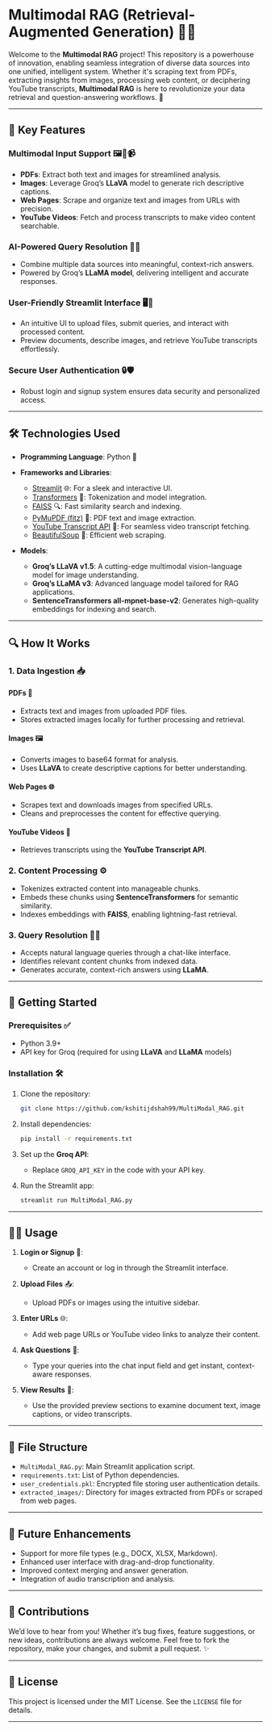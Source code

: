 # Multimodal RAG (Retrieval-Augmented Generation) 🚀🚀

Welcome to the **Multimodal RAG** project! This repository is a powerhouse of innovation, enabling seamless integration of diverse data sources into one unified, intelligent system. Whether it's scraping text from PDFs, extracting insights from images, processing web content, or deciphering YouTube transcripts, **Multimodal RAG** is here to revolutionize your data retrieval and question-answering workflows. 🎉

---

## 🌟 Key Features

### Multimodal Input Support 🖼️📄📹
- **PDFs**: Extract both text and images for streamlined analysis.
- **Images**: Leverage Groq’s **LLaVA** model to generate rich descriptive captions.
- **Web Pages**: Scrape and organize text and images from URLs with precision.
- **YouTube Videos**: Fetch and process transcripts to make video content searchable.

### AI-Powered Query Resolution 🤖💬
- Combine multiple data sources into meaningful, context-rich answers.
- Powered by Groq’s **LLaMA model**, delivering intelligent and accurate responses.

### User-Friendly Streamlit Interface 🖥️🎨
- An intuitive UI to upload files, submit queries, and interact with processed content.
- Preview documents, describe images, and retrieve YouTube transcripts effortlessly.

### Secure User Authentication 🔒🛡️
- Robust login and signup system ensures data security and personalized access.

---

## 🛠️ Technologies Used

- **Programming Language**: Python 🐍
- **Frameworks and Libraries**:
  - [Streamlit](https://streamlit.io) 🌐: For a sleek and interactive UI.
  - [Transformers](https://huggingface.co/transformers) 🤗: Tokenization and model integration.
  - [FAISS](https://faiss.ai) 🔍: Fast similarity search and indexing.
  - [PyMuPDF (fitz)](https://pymupdf.readthedocs.io/) 📄: PDF text and image extraction.
  - [YouTube Transcript API](https://pypi.org/project/youtube-transcript-api/) 🎥: For seamless video transcript fetching.
  - [BeautifulSoup](https://www.crummy.com/software/BeautifulSoup/) 🥣: Efficient web scraping.

- **Models**:
  - **Groq’s LLaVA v1.5**: A cutting-edge multimodal vision-language model for image understanding.
  - **Groq’s LLaMA v3**: Advanced language model tailored for RAG applications.
  - **SentenceTransformers all-mpnet-base-v2**: Generates high-quality embeddings for indexing and search.

---

## 🔍 How It Works

### 1. Data Ingestion 📥

#### PDFs 📄
- Extracts text and images from uploaded PDF files.
- Stores extracted images locally for further processing and retrieval.

#### Images 🖼️
- Converts images to base64 format for analysis.
- Uses **LLaVA** to create descriptive captions for better understanding.

#### Web Pages 🌐
- Scrapes text and downloads images from specified URLs.
- Cleans and preprocesses the content for effective querying.

#### YouTube Videos 🎥
- Retrieves transcripts using the **YouTube Transcript API**.

### 2. Content Processing ⚙️
- Tokenizes extracted content into manageable chunks.
- Embeds these chunks using **SentenceTransformers** for semantic similarity.
- Indexes embeddings with **FAISS**, enabling lightning-fast retrieval.

### 3. Query Resolution 💬🤔
- Accepts natural language queries through a chat-like interface.
- Identifies relevant content chunks from indexed data.
- Generates accurate, context-rich answers using **LLaMA**.

---

## 🚀 Getting Started

### Prerequisites ✅
- Python 3.9+
- API key for Groq (required for using **LLaVA** and **LLaMA** models)

### Installation 🛠️

1. Clone the repository:
   ```bash
   git clone https://github.com/kshitijdshah99/MultiModal_RAG.git
   ```

2. Install dependencies:
   ```bash
   pip install -r requirements.txt
   ```

3. Set up the **Groq API**:
   - Replace `GROQ_API_KEY` in the code with your API key.

4. Run the Streamlit app:
   ```bash
   streamlit run MultiModal_RAG.py
   ```

---

## 🧑‍💻 Usage

1. **Login or Signup** 🔐:
   - Create an account or log in through the Streamlit interface.

2. **Upload Files** 📤:
   - Upload PDFs or images using the intuitive sidebar.

3. **Enter URLs** 🌐:
   - Add web page URLs or YouTube video links to analyze their content.

4. **Ask Questions** 🤔:
   - Type your queries into the chat input field and get instant, context-aware responses.

5. **View Results** 👀:
   - Use the provided preview sections to examine document text, image captions, or video transcripts.

---

## 📂 File Structure

- `MultiModal_RAG.py`: Main Streamlit application script.
- `requirements.txt`: List of Python dependencies.
- `user_credentials.pkl`: Encrypted file storing user authentication details.
- `extracted_images/`: Directory for images extracted from PDFs or scraped from web pages.

---

## 🚧 Future Enhancements

- Support for more file types (e.g., DOCX, XLSX, Markdown).
- Enhanced user interface with drag-and-drop functionality.
- Improved context merging and answer generation.
- Integration of audio transcription and analysis.

---

## 🤝 Contributions

We’d love to hear from you! Whether it’s bug fixes, feature suggestions, or new ideas, contributions are always welcome. Feel free to fork the repository, make your changes, and submit a pull request. ✨

---

## 📜 License

This project is licensed under the MIT License. See the `LICENSE` file for details.

---
